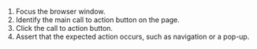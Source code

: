 1. Focus the browser window.
2. Identify the main call to action button on the page.
3. Click the call to action button.
4. Assert that the expected action occurs, such as navigation or a pop-up.